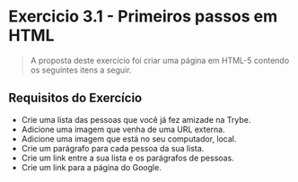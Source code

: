 # Exercicio 3.1 - Primeiros passos em HTML

>A proposta deste exercício foi criar uma página em HTML-5 contendo os seguintes itens a seguir.

## Requisitos do Exercício

- Crie uma lista das pessoas que você já fez amizade na Trybe.
- Adicione uma imagem que venha de uma URL externa.
- Adicione uma imagem que está no seu computador, local.
- Crie um parágrafo para cada pessoa da sua lista.
- Crie um link entre a sua lista e os parágrafos de pessoas.
- Crie um link para a página do Google.